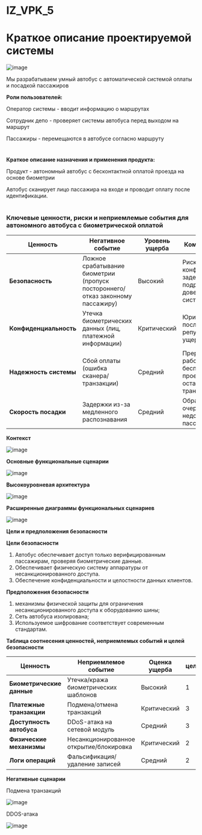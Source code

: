# IZ_VPK_5

# Краткое описание проектируемой системы
![image](https://github.com/user-attachments/assets/af952c6c-e970-4e1c-9300-326c57405a2c)

Мы разрабатываем умный автобус с автоматической системой оплаты и посадкой пассажиров

**Роли пользователей:**

  Оператор системы - вводит информацию о маршрутах

  Сотрудник депо - проверяет системы автобуса перед выходом на маршрут

  Пассажиры - перемещаются в автобусе согласно маршруту

#  

**Краткое описание назначения и применения продукта:**

Продукт - автономный автобус с бесконтактной оплатой проезда на основе биометрии

Автобус сканирует лицо пассажира на входе и проводит оплату после идентификации.

#

### Ключевые ценности, риски и неприемлемые события для автономного автобуса с биометрической оплатой

| Ценность                | Негативное событие                                                                 | Уровень ущерба | Комментарий                                                                 |
|-------------------------|-----------------------------------------------------------------------------------|----------------|-----------------------------------------------------------------------------|
| **Безопасность**        | Ложное срабатывание биометрии (пропуск постороннего/отказ законному пассажиру)    | Высокий        | Риск конфликтов, задержек, подрыв доверия к системе                        |
| **Конфиденциальность**  | Утечка биометрических данных (лиц, платежной информации)                          | Критический    | Юридические последствия, репутационный ущерб, штрафы       |
| **Надежность системы**  | Сбой оплаты (ошибка сканера/транзакции)                                           | Средний        | Прерывание работы → бесплатный проезд или остановка транспорта             |
| **Скорость посадки**    | Задержки из-за медленного распознавания                                           | Средний        | Образование очередей, недовольство пассажиров                             |

**Контекст**

![image](https://github.com/user-attachments/assets/77ae25d7-1fcd-4a5d-ae5e-5030a3028952)

**Основные функциональные сценарии**

![image](https://github.com/user-attachments/assets/f7b24a84-f543-4474-afab-2f48b4d7ba60)

**Высокоуровневая архитектура**

![image](https://github.com/user-attachments/assets/4d9f7eab-ef5d-47f8-9658-d329b0682d7e)

**Расширенные диаграммы функциональных сценариев**

![image](https://github.com/user-attachments/assets/7d57cd2a-cab4-492f-afb8-7384799433d2)

**Цели и предположения безопасности**

**Цели безопасности**
1. Автобус обеспечивает доступ только верифицированным пассажирам, проверяя биометрические данные.
2. Обеспечивает физическую систему аппаратуры от несанкционированного доступа.
3. Обеспечение конфиденциальности и целостности данных клиентов.
   
**Предположения безопасности**
1. механизмы физической защиты для ограничения несанкционированного доступа к оборудованию шины;
2. Сеть автобуса изолирована;
3. Используемое шифрование соответствует современным стандартам.

**Таблица соотнесения ценностей, неприемлемых событий и целей безопасности**

| Ценность                      | Неприемлемое событие                     | Оценка ущерба |     цели      | 
|-------------------------------|------------------------------------------|---------------|---------------|
| **Биометрические данные**     | Утечка/кража биометрических шаблонов     | Высокий       |      1        |   
| **Платежные транзакции**      | Подмена/отмена транзакций                | Критический   |       3       |  
| **Доступность автобуса**      | DDoS-атака на сетевой модуль             | Средний       |         3     |  
| **Физические механизмы**      | Несанкционированное открытие/блокировка  | Критический   |         2     |  
| **Логи операций**             | Фальсификация/удаление записей           | Средний       |         2     |  

**Негативные сценарии**

Подмена транзакций

![image](https://github.com/user-attachments/assets/c6193f13-a939-4f8b-a493-24868588fc48)

DDOS-атака

![image](https://github.com/user-attachments/assets/1ea8b851-9020-41f8-b84c-0f1d9ea9397e)

